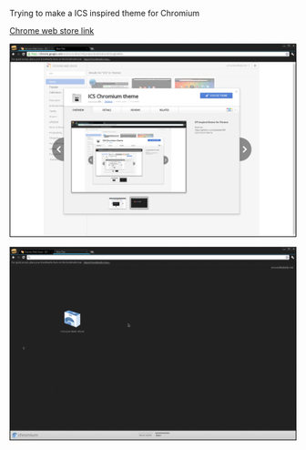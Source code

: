 Trying to make a ICS inspired theme for Chromium

[Chrome web store link](https://chrome.google.com/webstore/detail/khjjndpnnknnbledeondllcbagkakhbe)

![ScreenShot1](https://github.com/pilipLabs/ICS-Chromium-theme/raw/master/_files/screenshot_1.png)

![ScreenShot2](https://github.com/pilipLabs/ICS-Chromium-theme/raw/master/_files/screenshot_2.png)
